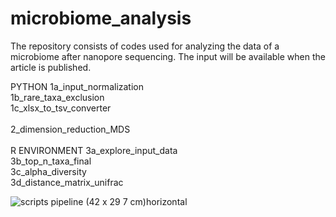# microbiome_analysis
The repository consists of codes used for analyzing the data of a microbiome after nanopore sequencing. The input will be available when the article is published.

PYTHON
1a_input_normalization<br/>
1b_rare_taxa_exclusion<br/>
1c_xlsx_to_tsv_converter<br/>
<br/>
2_dimension_reduction_MDS<br/>
<br/>
R ENVIRONMENT
3a_explore_input_data<br/>
3b_top_n_taxa_final<br/>
3c_alpha_diversity<br/>
3d_distance_matrix_unifrac

![scripts pipeline (42 x 29 7 cm)horizontal](https://github.com/user-attachments/assets/cc2468e5-c33e-41cf-b81a-9edfb543eb54)
